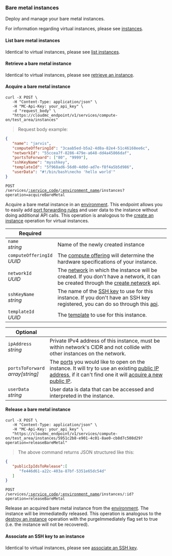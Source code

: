 ### Bare metal instances

Deploy and manage your bare metal instances.

For information regarding virtual instances, please see [instances](#cloudstack-instances).

#### List bare metal instances

Identical to virtual instances, please see [list instances](#cloudstack-list-instances).

#### Retrieve a bare metal instance

Identical to virtual instances, please see [retrieve an instance](#cloudstack-retrieve-an-instance).

#### Acquire a bare metal instance

```shell
curl -X POST \
   -H "Content-Type: application/json" \
   -H "MC-Api-Key: your_api_key" \
   -d "request_body" \
   "https://cloudmc_endpoint/v1/services/compute-on/test_area/instances"
```
> Request body example:

```json
{
   "name": "jarvis",
   "computeOfferingId": "3caab5ed-b5a2-4d8a-82e4-51c46168ee6c",
   "networkId": "55ccea7f-8286-479e-a648-dd4a45866daf",
   "portsToForward": ["80", "9999"],
   "sshKeyName": "mysshkey",
   "templateId": "5f968ad6-56d0-4d0d-ad7e-f8f4a5b5d986",
   "userData": "#!/bin/bash\necho 'hello world'"
}
```

<code>POST /services/<a href="#administration-service-connections">:service_code</a>/<a href="#administration-environments">:environment_name</a>/instances?operation=acquireBareMetal</code>

Acquire a bare metal instance in an [environment](#administration-environments). This endpoint allows you to easily add [port forwarding rules](#port-forwarding-rules) and user data to the instance without doing additional API calls. This operation is analogous to the [create an instance](#cloudstack-create-an-instance) operation for virtual instances.

Required | &nbsp;
------ | -----------
`name`<br/>*string* | Name of the newly created instance
`computeOfferingId`<br/>*UUID* | The [compute offering](#cloudstack-compute-offerings) will determine the hardware specifications of your instance.
`networkId`<br/>*UUID* | The [network](#cloudstack-networks) in which the instance will be created. If you don't have a network, it can be created through the [create network](#cloudstack-create-network) api.
`sshKeyName`<br/>*string* | The name of the [SSH key](#cloudstack-ssh-keys) to use for this instance. If you don't have an SSH key registered, you can do so through this [api](#cloudstack-create-ssh-key).
`templateId`<br/>*UUID* | The [template](#cloudstack-templates) to use for this instance.

Optional | &nbsp;
------ | -----------
`ipAddress`<br/>*string* | Private IPv4 address of this instance, must be within network's CIDR and not collide with other instances on the network.
`portsToForward`<br/>*array[string]* | The [ports](#port-forwarding-rules) you would like to open on the instance. It will try to use an existing [public IP address](#cloudstack-public-ips), if it can't find one it will [acquire a new public IP](#cloudstack-acquire-a-public-ip).
`userData`<br/>*string* | User data is data that can be accessed and interpreted in the instance.

#### Release a bare metal instance

```shell
curl -X POST \
   -H "Content-Type: application/json" \
   -H "MC-Api-Key: your_api_key" \
   "https://cloudmc_endpoint/v1/services/compute-on/test_area/instances/5951c2b8-e901-4c01-8ae0-cb8d7c508d29?operation=releaseBareMetal"
```
> The above command returns JSON structured like this:

```json
{
   "publicIpIdsToRelease":[
      "fe446d61-a22c-403a-87bf-5351e65dc54d"
   ]  
}
```

<code>POST /services/<a href="#administration-service-connections">:service_code</a>/<a href="#administration-environments">:environment_name</a>/instances/:id?operation=releaseBareMetal</code>

Release an acquired bare metal instance from the [environment](#administration-environments). The instance will be immediatedly released. This operation is analogous to the [destroy an instance](#cloudstack-destroy-an-instance) operation with the purgeImmediately flag set to true (i.e. the instance will not be recovered).

#### Associate an SSH key to an instance

Identical to virtual instances, please see [associate an SSH key](##cloudstack-associate-an-ssh-key-to-an-instance).
